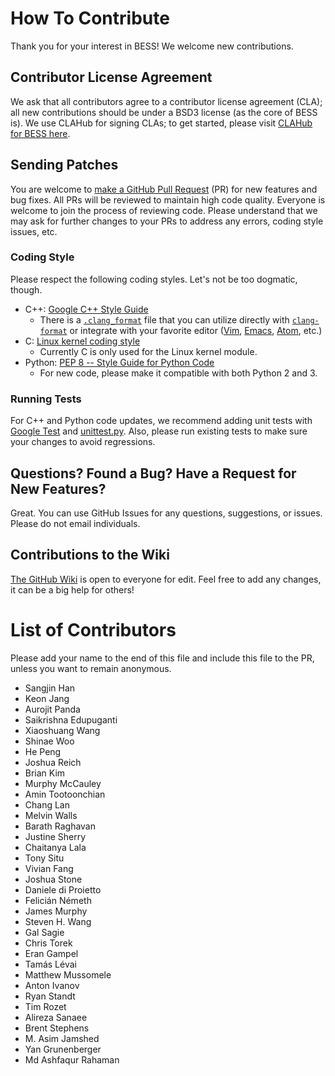# How To Contribute
Thank you for your interest in BESS!  We welcome new contributions.

## Contributor License Agreement
We ask that all contributors agree to a contributor license agreement (CLA); all new contributions should be under a BSD3 license (as the core of BESS is).  We use CLAHub for signing CLAs; to get started, please visit [CLAHub for BESS here](https://www.clahub.com/agreements/NetSys/bess).

## Sending Patches
You are welcome to [make a GitHub Pull Request](https://github.com/NetSys/bess/pulls) (PR) for new features and bug fixes.  All PRs will be reviewed to maintain high code quality. Everyone is welcome to join the process of reviewing code. Please understand that we may ask for further changes to your PRs to address any errors, coding style issues, etc.

### Coding Style
Please respect the following coding styles. Let's not be too dogmatic, though.

* C++: [Google C++ Style Guide](https://google.github.io/styleguide/cppguide.html)
  * There is a [`.clang_format`](https://github.com/NetSys/bess/blob/master/core/.clang-format) file that you can utilize directly with [`clang-format`](https://clang.llvm.org/docs/ClangFormat.html) or integrate with your favorite editor ([Vim](https://github.com/rhysd/vim-clang-format), [Emacs](https://llvm.org/svn/llvm-project/cfe/trunk/tools/clang-format/clang-format.el), [Atom](https://atom.io/packages/clang-format), etc.)
* C: [Linux kernel coding style](https://github.com/torvalds/linux/blob/master/Documentation/process/coding-style.rst)
  * Currently C is only used for the Linux kernel module.
* Python: [PEP 8 -- Style Guide for Python Code](https://www.python.org/dev/peps/pep-0008/)
  * For new code, please make it compatible with both Python 2 and 3.

### Running Tests
For C++ and Python code updates, we recommend adding unit tests with [Google Test](https://github.com/google/googletest) and [unittest.py](https://docs.python.org/2/library/unittest.html). Also, please run existing tests to make sure your changes to avoid regressions.

## Questions? Found a Bug? Have a Request for New Features?
Great. You can use GitHub Issues for any questions, suggestions, or issues. Please do not email individuals.

## Contributions to the Wiki
[The GitHub Wiki](https://github.com/NetSys/bess/wiki) is open to everyone for edit. Feel free to add any changes, it can be a big help for others!

# List of Contributors
Please add your name to the end of this file and include this file to the PR, unless you want to remain anonymous.

* Sangjin Han
* Keon Jang
* Aurojit Panda
* Saikrishna Edupuganti
* Xiaoshuang Wang
* Shinae Woo
* He Peng
* Joshua Reich
* Brian Kim
* Murphy McCauley
* Amin Tootoonchian
* Chang Lan
* Melvin Walls
* Barath Raghavan
* Justine Sherry
* Chaitanya Lala
* Tony Situ
* Vivian Fang
* Joshua Stone
* Daniele di Proietto
* Felicián Németh
* James Murphy
* Steven H. Wang
* Gal Sagie
* Chris Torek
* Eran Gampel
* Tamás Lévai
* Matthew Mussomele
* Anton Ivanov
* Ryan Standt
* Tim Rozet
* Alireza Sanaee
* Brent Stephens
* M. Asim Jamshed
* Yan Grunenberger
* Md Ashfaqur Rahaman
